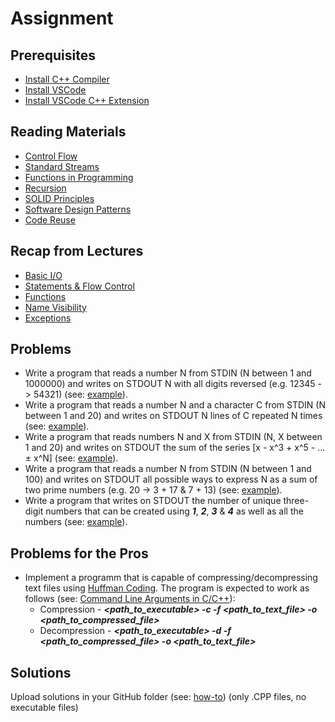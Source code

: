 # Assignment

## Prerequisites
- [Install C++ Compiler](https://code.visualstudio.com/docs/languages/cpp#_install-a-compiler)
- [Install VSCode](https://code.visualstudio.com/download)
- [Install VSCode C++ Extension](https://code.visualstudio.com/docs/languages/cpp#_install-the-extension)

## Reading Materials
- [Control Flow](https://en.wikipedia.org/wiki/Control_flow)
- [Standard Streams](https://en.wikipedia.org/wiki/Standard_streams)
- [Functions in Programming](https://www.cs.utah.edu/~germain/PPS/Topics/functions.html)
- [Recursion](https://en.wikipedia.org/wiki/Recursion_(computer_science))
- [SOLID Principles](https://en.wikipedia.org/wiki/SOLID)
- [Software Design Patterns](https://en.wikipedia.org/wiki/Software_design_pattern)
- [Code Reuse](https://en.wikipedia.org/wiki/Code_reuse)

## Recap from Lectures
- [Basic I/O](https://www.cplusplus.com/doc/tutorial/basic_io/)
- [Statements & Flow Control](https://www.cplusplus.com/doc/tutorial/control/)
- [Functions](https://www.cplusplus.com/doc/tutorial/functions/)
- [Name Visibility](https://www.cplusplus.com/doc/tutorial/namespaces/)
- [Exceptions](https://www.cplusplus.com/doc/tutorial/exceptions/)

## Problems
- Write a program that reads a number N from STDIN (N between 1 and 1000000) and writes on STDOUT N with all digits reversed (e.g. 12345 -> 54321) (see: [example](https://github.com/triffon/ip-2021-22/blob/master/exercises/7/Week-3/Examples/ReverseNumberExample.cpp)).
- Write a program that reads a number N and a character C from STDIN (N between 1 and 20) and writes on STDOUT N lines of C repeated N times (see: [example](https://github.com/triffon/ip-2021-22/blob/master/exercises/7/Week-3/Examples/ASCIISquareExample.cpp)).
- Write a program that reads numbers N and X from STDIN (N, X between 1 and 20) and writes on STDOUT the sum of the series [x - x^3 + x^5 - ... ± x^N] (see: [example](https://github.com/triffon/ip-2021-22/blob/master/exercises/7/Week-3/Examples/PolinomExample.cpp)).
- Write a program that reads a number N from STDIN (N between 1 and 100) and writes on STDOUT all possible ways to express N as a sum of two prime numbers (e.g. 20 -> 3 + 17 & 7 + 13) (see: [example](https://github.com/triffon/ip-2021-22/blob/master/exercises/7/Week-3/Examples/SumOfTwoPrimesExample.cpp)).
- Write a program that writes on STDOUT the number of unique three-digit numbers that can be created using **_1_**, **_2_**, **_3_** & **_4_** as well as all the numbers (see: [example](https://github.com/triffon/ip-2021-22/blob/master/exercises/7/Week-3/Examples/AllNumbersExample.cpp)).

## Problems for the Pros
- Implement a programm that is capable of compressing/decompressing text files using [Huffman Coding](https://en.wikipedia.org/wiki/Huffman_coding). The program is expected to work as follows (see: [Command Line Arguments in C/C++](https://www.geeksforgeeks.org/command-line-arguments-in-c-cpp/)):
    - Compression - _**<path_to_executable> -c -f <path_to_text_file> -o <path_to_compressed_file>**_
    - Decompression - _**<path_to_executable> -d -f <path_to_compressed_file> -o <path_to_text_file>**_

## Solutions
Upload solutions in your GitHub folder (see: [how-to](https://www.atlassian.com/git/tutorials/saving-changes/git-commit)) (only .CPP files, no executable files)
